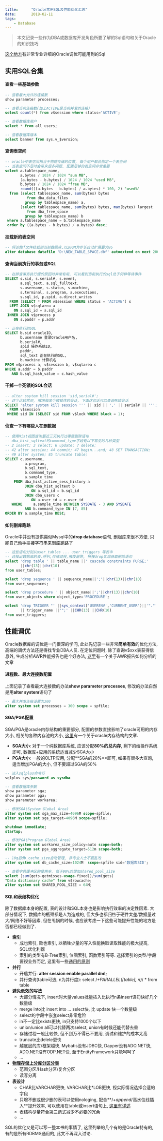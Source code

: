 ```yaml
---
title:      "Oracle常用SQL及性能优化汇总"
date:       2018-02-11
tags:
    - Database
---
```


>本文记录一些作为DBA或数据库开发角色所要了解的Sql语句和关于Oracle的知识技巧

[这个地方](//blog.csdn.net/yangshangwei/article/details/52449489)有非常专业详细的Oracle调优可能用到的Sql  

## 实用SQL合集

#### 查看一些基础参数
```sql
-- 查看最大允许的连接数
show parameter processes;

-- 查看当前连接数(加上ACTIVE是当前并发的连接)
select count(*) from v$session where status='ACTIVE';

-- 查看数据库用户
select * from all_users;

-- 查看数据库版本
select banner from sys.v_$version;
```

#### 查询表空间
```sql
-- oracle中表空间相当于物理存储的位置, 每个用户都会指定一个表空间
-- 当表空间不足时会带来很多问题, 配置足够的表空间非常重要
select a.tablespace_name,
       a.bytes / 1024 / 1024 "sum MB",
       (a.bytes - b.bytes) / 1024 / 1024 "used MB",
       b.bytes / 1024 / 1024 "free MB",
       round(((a.bytes - b.bytes) / a.bytes) * 100, 2) "used%"
  from (select tablespace_name, sum(bytes) bytes
          from dba_data_files
         group by tablespace_name) a,
       (select tablespace_name, sum(bytes) bytes, max(bytes) largest
          from dba_free_space
         group by tablespace_name) b
 where a.tablespace_name = b.tablespace_name
 order by ((a.bytes - b.bytes) / a.bytes) desc;
```

#### 挂载新的表空间
```sql
-- 将该dbf文件挂载到当前数据库,以200M为步长自动扩展最大8G
alter database datafile 'D:\NEW_TABLE_SPACE.dbf' autoextend on next 200m maxsize 8192m
```

#### 查询当前执行的事务或SQL
```sql
-- 在排查事务执行慢的原因时非常有用, 可以看到当前执行的sql处于何种等待事件
SELECT s.sid, s.serial#, s.event,
       a.sql_text, a.sql_fulltext,
       s.username, s.status, s.machine,
       s.terminal, s.program, a.executions,
       s.sql_id, p.spid, a.direct_writes
  FROM (SELECT * FROM v$session WHERE status = 'ACTIVE') s
  LEFT JOIN v$sqlarea a
    ON s.sql_id = a.sql_id
 INNER JOIN v$process p
    ON s.paddr = p.addr

-- 正在执行的SQL
SELECT b.sid oracleID,
       b.username 登录Oracle用户名,
       b.serial#,
       spid 操作系统ID,
       paddr,
       sql_text 正在执行的SQL,
       b.machine 计算机名
FROM v$process a, v$session b, v$sqlarea c
WHERE a.addr = b.paddr
   AND b.sql_hash_value = c.hash_value
```

#### 干掉一个死锁的SQL会话
```sql
-- alter ssytem kill session 'sid,serial#';
-- 这个比较常用, 解决掉某个被锁住的会话, 下面这句话可以查询死锁会话
SELECT 'alter system kill session ''' || sid || ',' || serial# || ''';' "Deadlock"
  FROM v$session
 WHERE sid IN (SELECT sid FROM v$lock WHERE block = 1);
```

#### 侦查一下有哪些人在删数据
```sql
-- 使用Hist视图查询最近三天执行过哪些删除语句
-- dba_hist_sqltext的command_type字段有以下常见的几种类型
-- 2 insert; 3 select; 6 update; 7 delete;
-- 42 alter session; 44 commit; 47 begin...end; 48 SET TRANSACTION;
-- 49 alter system; 85 truncate table;
SELECT c.username,
         a.program,
         b.sql_text,
         b.command_type,
         a.sample_time
    FROM dba_hist_active_sess_history a
         JOIN dba_hist_sqltext b
            ON a.sql_id = b.sql_id
         JOIN dba_users c
            ON a.user_id = c.user_id
   WHERE     a.sample_time BETWEEN SYSDATE - 3 AND SYSDATE
         AND b.command_type IN (7, 85)
ORDER BY a.sample_time DESC;
```

#### 如何删库跑路
Oracle中并没有提供类似Mysql中的**drop database**语句, 删起库来很不方便, 只能自己动手拼接字符串来删库跑路了
```sql
-- 这些语句分别从user_tables ... user_triggers 等表中
-- 选择出数据库的表,序列,存储过程,触发器等, 拼接drop实现获取删除语句
select 'drop table ' || table_name ||' cascade constraints PURGE;'
       ||chr(13)||chr(10) 
from user_tables;

select 'drop sequence ' || sequence_name||';'||chr(13)||chr(10) 
from user_sequences;

select 'drop procedure ' || object_name||';'||chr(13)||chr(10) 
from user_objects where object_type='PROCEDURE';

select 'drop TRIGGER "' ||sys_context('USERENV','CURRENT_USER')||'"."'
       || trigger_name ||'";' ||CHR(13) ||CHR(10) 
from user_triggers;
```

## 性能调优
Oracle数据库的调优是一门很深的学问, 此处先记录一些非常**简单有效**的优化方法, 高端的调优方法还是得找专业DBA人员. 
在定位问题时, 除了查询v$xxx表获得信息外, 生成分析AWR性能报告也是个好办法, [这里](//blog.itpub.net/26954807/viewspace-1300697/)有一个关于AWR报告如何分析的文章

#### 进程数、最大连接数配置
上面记录了查看最大连接数的办法**show parameter processes**, 修改的办法自然是用**alter system**语句了
```sql
-- 最大并发连接设置为300
alter system set processes = 300 scope = spfile;
```

#### SGA/PGA配置
SGA/PGA是oracle内存结构的重要部分, 配置的参数直接影响了oracle可用的内存大小, 相关的各种内存池的大小, [这里](//blog.itpub.net/25264937/viewspace-694917/)有一个关于oracle内存结构的文章.

- **SGA大小**: 对于一个纯数据库系统, 应该分配**80%的总内存**, 剩下的给操作系统即可, 数据库+应用的系统适当减少SGA大小
- **PGA大小**: 一般的OLTP应用, 分配**SGA的20%**即可, 如果有很多大查询, 适当增加PGA的大小, 但不要超过SGA的50%  

```sql
-- 进入sqlplus命令行
sqlplus sys/password as sysdba

-- 查看数据库参数
show parameter sga;
show parameter pga;
show parameter workarea;

-- 修改SGA(System Global Area)
alter system set sga_max_size=4096M scope=spfile;
alter system set sga_target=4096M scope=spfile;

shutdown immediate;
startup;

-- 修改PGA(Program Global Area)
alter system set workarea_size_policy=auto scope=both; 
alter system set pga_aggregate_target=512m scope=both; 

-- 10g后db_cache_size自动管理, 非专业人士不要乱改
alter system set db_cache_size=1024M  scope=spfile sid='数据库SID';

-- 查看字典缓冲区的使用率, 低于90%的增加shared_pool_size
select (sum(gets-getmisses-usage-fixed))/sum(gets) 
"Data dictionary cache" from v$rowcache;
alter system set SHARED_POOL_SIZE = 64M;  
```

#### SQL和表结构优化
除了数据库本身的配置, 表的设计和SQL本身也是影响执行效率的决定性因素. 大部分情况下, 数据库的瓶颈都是人为造成的, 但大多也都归咎于硬件太差/数据量过大/网络不好等因素, 但在甩锅的时候, 也应该考虑一下这些可能提升性能的地方是否都已经做到了. 
- **[索引](//blog.itpub.net/7450001/viewspace-911115/)**
  - 成也索引, 败也索引, 以牺牲少量的写入性能换取读取性能的极大提高, SQL优化利器
  - 索引的类型有B-Tree索引, 位图索引, 函数索引等等. 选择索引的类型/字段要视业务而定, 这里有一些[通用的原则](https://www.cnblogs.com/downey/p/5302088.html)
- **并行**
  - 开启并行: **alter session enable parallel dml;**
  - 并行查询(table可选, n为并行度): select /*+PARALLEL([table], n)*/ * from table 
- **避免低效的写法**
  - 大部分情况下, insert时大量values批量插入比执行n条insert语句快好几个数量级
  - merge into比 insert into ... select快, 比 update 快一个数量级
  - select的字段中嵌套select非常危险
  - in不一定比exists更快, in只支持1000个以下
  - union/union all可以代替两次select, union有时候还能代替去重
  - 存储过程一般比较快, 但不到万不得已不要用, 调试和维护的成本太高
  - truncate比delete更快
  - 越底层的库/框架越快, Mybatis没有JDBC快, Dapper没有ADO.NET快, ADO.NET没有ODP.NET快, 至于EntityFramework只能呵呵了
  - ...
- **[物理存储上分库分区分表](https://www.cnblogs.com/adolfmc/p/5381737.html)**
  - 范围分区/Hash分区/复合分区
  - 读写分离
- **表设计**
  - CHAR比VARCHAR更快, VARCHAR比*LOB更快, 视实际情况选择合适的字段
  - 只增不删或很少删的表可以使用nologing, 配合**/*+append*/高水位线插入**提升效率, 可以使用在table或insert语句上, [这里有详述](https://www.cnblogs.com/softidea/p/5336741.html)
  - 表结构尽量符合第三范式减少不必要的冗余
  - ...

SQL的优化又是可以写一整本书的事情了, 这里列举的几个有的是Oracle特有的, 有的是所有RDBMS通用的, 此文不再深入讨论.


